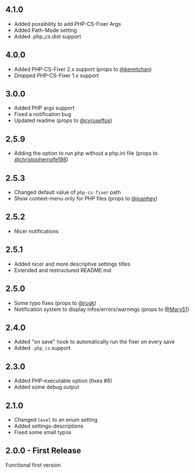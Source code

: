 ## 4.1.0

* Added possibility to add PHP-CS-Fixer Args
* Added Path-Mode setting
* Added .php_cs.dist support

## 4.0.0

* Added PHP-CS-Fixer 2.x support (props to [@kenntchan](https://github.com/kenntchan))
* Dropped PHP-CS-Fixer 1.x support

## 3.0.0

* Added PHP args support
* Fixed a notification bug
* Updated readme (props to [@cyruseftos](https://github.com/cyruseftos))

## 2.5.9

* Adding the option to run php without a php.ini file (props to [@christopherrolfe198](https://github.com/christopherrolfe198))

## 2.5.3

* Changed default value of `php-cs-fixer` path
* Show context-menu only for PHP files (props to [@joanhey](https://github.com/joanhey))

## 2.5.2

* Nicer notifications

## 2.5.1

* Added nicer and more descriptive settings titles
* Extended and restructured README.md

## 2.5.0

* Some typo fixes (props to [@rugk](https://github.com/rugk))
* Notification system to display infos/errors/warnings (props to [@Marv51](https://github.com/Marv51))

## 2.4.0

* Added "on save" hook to automatically run the fixer on every save
* Added `.php_cs` support

## 2.3.0

* Added PHP-executable option (fixes #6)
* Added some debug output

## 2.1.0

* Changed `level` to an enum setting
* Added settings-descriptions
* Fixed some small typos

## 2.0.0 - First Release

Functional first version
